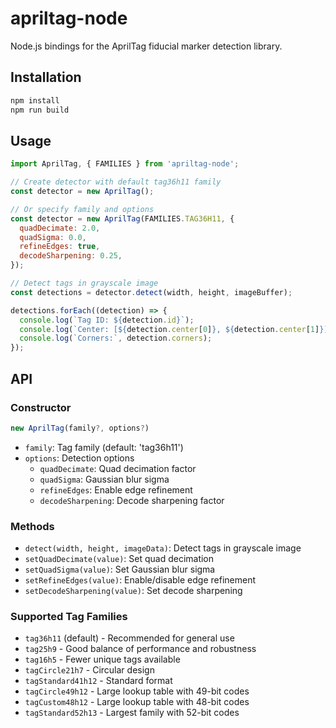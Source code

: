 # apriltag-node

Node.js bindings for the AprilTag fiducial marker detection library.

## Installation

```bash
npm install
npm run build
```

## Usage

```javascript
import AprilTag, { FAMILIES } from 'apriltag-node';

// Create detector with default tag36h11 family
const detector = new AprilTag();

// Or specify family and options
const detector = new AprilTag(FAMILIES.TAG36H11, {
  quadDecimate: 2.0,
  quadSigma: 0.0,
  refineEdges: true,
  decodeSharpening: 0.25,
});

// Detect tags in grayscale image
const detections = detector.detect(width, height, imageBuffer);

detections.forEach((detection) => {
  console.log(`Tag ID: ${detection.id}`);
  console.log(`Center: [${detection.center[0]}, ${detection.center[1]}]`);
  console.log(`Corners:`, detection.corners);
});
```

## API

### Constructor

```javascript
new AprilTag(family?, options?)
```

- `family`: Tag family (default: 'tag36h11')
- `options`: Detection options
  - `quadDecimate`: Quad decimation factor
  - `quadSigma`: Gaussian blur sigma
  - `refineEdges`: Enable edge refinement
  - `decodeSharpening`: Decode sharpening factor

### Methods

- `detect(width, height, imageData)`: Detect tags in grayscale image
- `setQuadDecimate(value)`: Set quad decimation
- `setQuadSigma(value)`: Set Gaussian blur sigma
- `setRefineEdges(value)`: Enable/disable edge refinement
- `setDecodeSharpening(value)`: Set decode sharpening

### Supported Tag Families

- `tag36h11` (default) - Recommended for general use
- `tag25h9` - Good balance of performance and robustness
- `tag16h5` - Fewer unique tags available
- `tagCircle21h7` - Circular design
- `tagStandard41h12` - Standard format
- `tagCircle49h12` - Large lookup table with 49-bit codes
- `tagCustom48h12` - Large lookup table with 48-bit codes
- `tagStandard52h13` - Largest family with 52-bit codes

